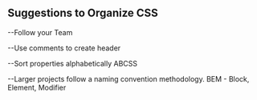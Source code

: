 ## Suggestions to Organize CSS

--Follow your Team

--Use comments to create header

--Sort properties  alphabetically ABCSS

--Larger projects follow a naming  convention methodology. BEM - Block, Element, Modifier